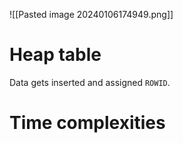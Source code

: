 ![[Pasted image 20240106174949.png]]
# Heap table
Data gets inserted and assigned `ROWID`.

# Time complexities
